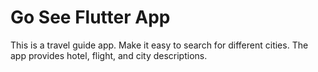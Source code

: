 # Go See Flutter App

This is a travel guide app. 
Make it easy to search for different cities. 
The app provides hotel, flight, and city descriptions. 
